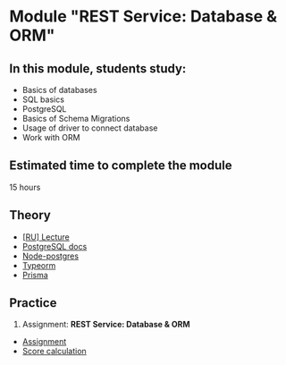 # Module "REST Service: Database & ORM"

## In this module, students study:

- Basics of databases
- SQL basics
- PostgreSQL
- Basics of Schema Migrations
- Usage of driver to connect database
- Work with ORM

## Estimated time to complete the module
15 hours

## Theory
- [[RU] Lecture](https://youtu.be/qxaxVwetYfU)
- [PostgreSQL docs](https://www.postgresql.org/docs/current/)
- [Node-postgres](https://node-postgres.com/)
- [Typeorm](https://typeorm.io/)
- [Prisma](https://www.prisma.io/docs/)


## Practice
1. Assignment: **REST Service: Database & ORM**
  - [Assignment](https://github.com/AlreadyBored/nodejs-assignments/blob/main/assignments/database-orm/assignment.md)
  - [Score calculation](https://github.com/AlreadyBored/nodejs-assignments/blob/main/assignments/database-orm/score.md)